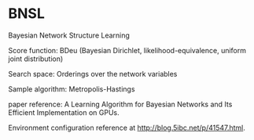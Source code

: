 # BNSL
Bayesian Network Structure Learning

Score function: BDeu (Bayesian Dirichlet, likelihood-equivalence, uniform joint distribution)

Search space: Orderings over the network variables

Sample algorithm: Metropolis-Hastings

paper reference: 
A Learning Algorithm for Bayesian Networks and Its Efficient Implementation on GPUs.

Environment configuration reference at http://blog.5ibc.net/p/41547.html.

